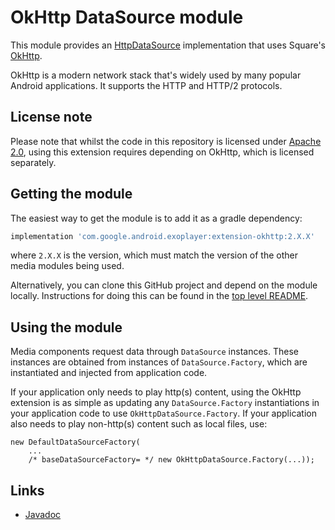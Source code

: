 # OkHttp DataSource module

This module provides an [HttpDataSource][] implementation that uses Square's
[OkHttp][].

OkHttp is a modern network stack that's widely used by many popular Android
applications. It supports the HTTP and HTTP/2 protocols.

[HttpDataSource]: https://exoplayer.dev/doc/reference/com/google/android/exoplayer2/upstream/HttpDataSource.html
[OkHttp]: https://square.github.io/okhttp/

## License note

Please note that whilst the code in this repository is licensed under
[Apache 2.0][], using this extension requires depending on OkHttp, which is
licensed separately.

[Apache 2.0]: https://github.com/google/ExoPlayer/blob/release-v2/LICENSE

## Getting the module

The easiest way to get the module is to add it as a gradle dependency:

```gradle
implementation 'com.google.android.exoplayer:extension-okhttp:2.X.X'
```

where `2.X.X` is the version, which must match the version of the other media
modules being used.

Alternatively, you can clone this GitHub project and depend on the module
locally. Instructions for doing this can be found in the [top level README][].

[top level README]: https://github.com/google/ExoPlayer/blob/release-v2/README.md

## Using the module

Media components request data through `DataSource` instances. These instances
are obtained from instances of `DataSource.Factory`, which are instantiated and
injected from application code.

If your application only needs to play http(s) content, using the OkHttp
extension is as simple as updating any `DataSource.Factory` instantiations in
your application code to use `OkHttpDataSource.Factory`. If your application
also needs to play non-http(s) content such as local files, use:
```
new DefaultDataSourceFactory(
    ...
    /* baseDataSourceFactory= */ new OkHttpDataSource.Factory(...));
```

## Links

* [Javadoc][]

[Javadoc]: https://exoplayer.dev/doc/reference/index.html
